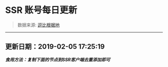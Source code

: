 # SSR 账号每日更新 
> 数据来源: [逗比根据地](https://doub.io/sszhfx/) 
----------------------------------------------
## 更新日期：2019-02-05 17:25:19 
***食用方法：复制下面的节点到SSR客户端去重添加即可***

 